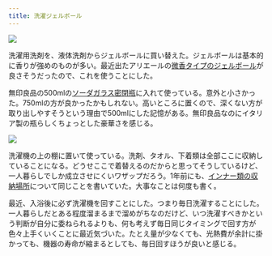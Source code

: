 ```yaml
---
title: 洗濯ジェルボール
---
```


![](/images/2020-10-16-sentaku-gelball-bottle.jpg)

洗濯用洗剤を、液体洗剤からジェルボールに買い替えた。ジェルボールは基本的に香りが強めのものが多い。最近出たアリエールの[微香タイプのジェルボール](https://www.amazon.co.jp/dp/B08CH9F47P)が良さそうだったので、これを使うことにした。

無印良品の500mlの[ソーダガラス密閉瓶](https://www.muji.com/jp/ja/store/cmdty/detail/4547315759514)に入れて使っている。意外と小さかった。750mlの方が良かったかもしれない。高いところに置くので、深くない方が取り出しやすそうという理由で500mlにした記憶がある。無印良品なのにイタリア製の瓶らしくちょっとした豪華さを感じる。

![](/images/2020-10-16-sentaku-gelball-shelf.jpg)

洗濯機の上の棚に置いて使っている。洗剤、タオル、下着類は全部ここに収納していることになる。どうせここで着替えるのだからと思ってそうしているけど、一人暮らしでしか成立させにくいワザップだろう。1年前にも、[インナー類の収納場所](https://r7kamura.com/articles/2019-12-07-inner-clothes)について同じことを書いていた。大事なことは何度も書く。

最近、入浴後に必ず洗濯機を回すことにした。つまり毎日洗濯することにした。一人暮らしだとある程度溜まるまで溜めがちなのだけど、いつ洗濯すべきかという判断が自分に委ねられるよりも、何も考えず毎日同じタイミングで回す方が色々上手くいくことに最近気づいた。たとえ量が少なくても、光熱費が余計に掛かっても、機器の寿命が縮まるとしても、毎日回すほうが良いと感じる。
